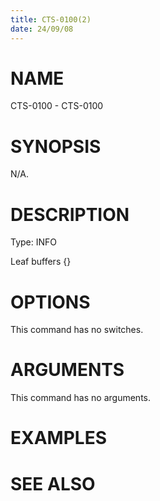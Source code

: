 ```yaml
---
title: CTS-0100(2)
date: 24/09/08
---
```


# NAME

CTS-0100 - CTS-0100

# SYNOPSIS

N/A.

# DESCRIPTION

Type: INFO

Leaf buffers {}

# OPTIONS

This command has no switches.

# ARGUMENTS

This command has no arguments.

# EXAMPLES

# SEE ALSO
